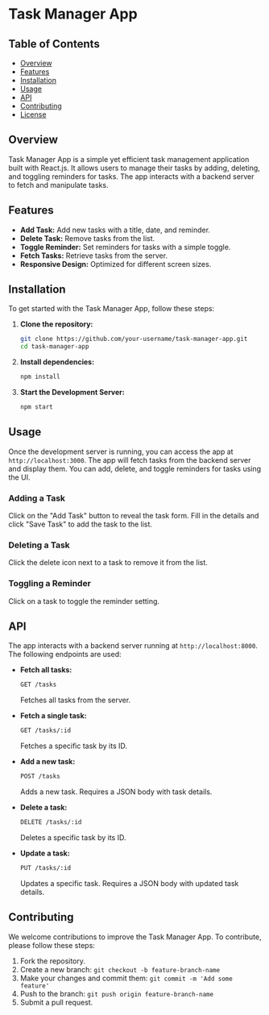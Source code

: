 # Task Manager App

## Table of Contents
- [Overview](#overview)
- [Features](#features)
- [Installation](#installation)
- [Usage](#usage)
- [API](#api)
- [Contributing](#contributing)
- [License](#license)

## Overview
Task Manager App is a simple yet efficient task management application built with React.js. It allows users to manage their tasks by adding, deleting, and toggling reminders for tasks. The app interacts with a backend server to fetch and manipulate tasks.

## Features
- **Add Task:** Add new tasks with a title, date, and reminder.
- **Delete Task:** Remove tasks from the list.
- **Toggle Reminder:** Set reminders for tasks with a simple toggle.
- **Fetch Tasks:** Retrieve tasks from the server.
- **Responsive Design:** Optimized for different screen sizes.

## Installation
To get started with the Task Manager App, follow these steps:

1. **Clone the repository:**
   ```sh
   git clone https://github.com/your-username/task-manager-app.git
   cd task-manager-app
2. **Install dependencies:**
   ```sh
   npm install
3. **Start the Development Server:**
   ```sh
   npm start
   
## Usage
Once the development server is running, you can access the app at `http://localhost:3000`. The app will fetch tasks from the backend server and display them. You can add, delete, and toggle reminders for tasks using the UI.

### Adding a Task
Click on the "Add Task" button to reveal the task form. Fill in the details and click "Save Task" to add the task to the list.

### Deleting a Task
Click the delete icon next to a task to remove it from the list.

### Toggling a Reminder
Click on a task to toggle the reminder setting.

## API
The app interacts with a backend server running at `http://localhost:8000`. The following endpoints are used:

- **Fetch all tasks:**
  ```sh
  GET /tasks
  ```
  Fetches all tasks from the server.

- **Fetch a single task:**
  ```sh
  GET /tasks/:id
  ```
  Fetches a specific task by its ID.

- **Add a new task:**
  ```sh
  POST /tasks
  ```
  Adds a new task. Requires a JSON body with task details.

- **Delete a task:**
  ```sh
  DELETE /tasks/:id
  ```
  Deletes a specific task by its ID.

- **Update a task:**
  ```sh
  PUT /tasks/:id
  ```
  Updates a specific task. Requires a JSON body with updated task details.

## Contributing
We welcome contributions to improve the Task Manager App. To contribute, please follow these steps:

1. Fork the repository.
2. Create a new branch: `git checkout -b feature-branch-name`
3. Make your changes and commit them: `git commit -m 'Add some feature'`
4. Push to the branch: `git push origin feature-branch-name`
5. Submit a pull request.